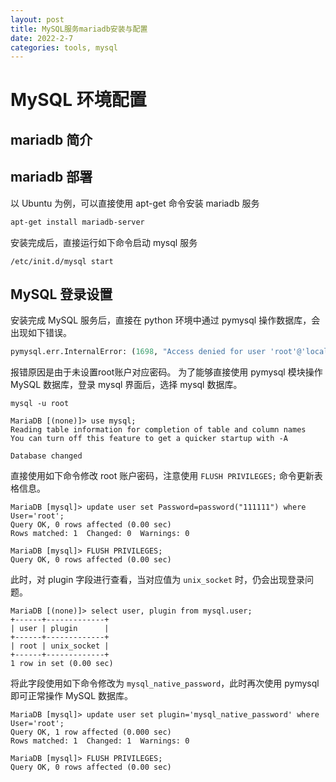 ```yaml
---
layout: post
title: MySQL服务mariadb安装与配置
date: 2022-2-7
categories: tools, mysql
---
```


# MySQL 环境配置

## mariadb 简介

## mariadb 部署

以 Ubuntu 为例，可以直接使用 apt-get 命令安装 mariadb 服务

```bash
apt-get install mariadb-server
```

安装完成后，直接运行如下命令启动 mysql 服务

```
/etc/init.d/mysql start
```

## MySQL 登录设置

安装完成 MySQL 服务后，直接在 python 环境中通过 pymysql 操作数据库，会出现如下错误。

```python
pymysql.err.InternalError: (1698, "Access denied for user 'root'@'localhost'")
```

报错原因是由于未设置root账户对应密码。
为了能够直接使用 pymysql 模块操作 MySQL 数据库，登录 mysql 界面后，选择 mysql 数据库。

```
mysql -u root

MariaDB [(none)]> use mysql;
Reading table information for completion of table and column names
You can turn off this feature to get a quicker startup with -A

Database changed
```

直接使用如下命令修改 root 账户密码，注意使用 `FLUSH PRIVILEGES;` 命令更新表格信息。

```
MariaDB [mysql]> update user set Password=password("111111") where User='root';
Query OK, 0 rows affected (0.00 sec)
Rows matched: 1  Changed: 0  Warnings: 0

MariaDB [mysql]> FLUSH PRIVILEGES;
Query OK, 0 rows affected (0.00 sec)
```

此时，对 plugin 字段进行查看，当对应值为 `unix_socket` 时，仍会出现登录问题。

```
MariaDB [(none)]> select user, plugin from mysql.user;
+------+-------------+
| user | plugin      |
+------+-------------+
| root | unix_socket |
+------+-------------+
1 row in set (0.00 sec)
```

将此字段使用如下命令修改为 `mysql_native_password`，此时再次使用 pymysql 即可正常操作 MySQL 数据库。

```
MariaDB [mysql]> update user set plugin='mysql_native_password' where User='root';
Query OK, 1 row affected (0.000 sec)
Rows matched: 1  Changed: 1  Warnings: 0

MariaDB [mysql]> FLUSH PRIVILEGES;
Query OK, 0 rows affected (0.00 sec)
```
